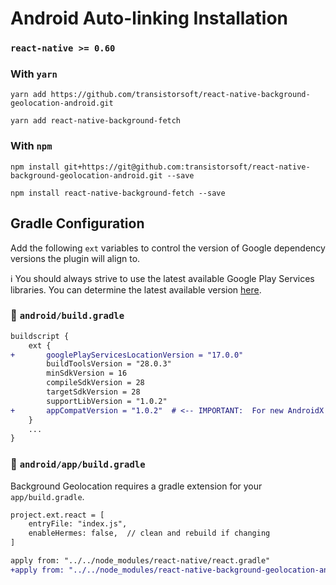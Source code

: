 # Android Auto-linking Installation
### `react-native >= 0.60`

### With `yarn`

```shell
yarn add https://github.com/transistorsoft/react-native-background-geolocation-android.git

yarn add react-native-background-fetch
```

### With `npm`
```shell
npm install git+https://git@github.com:transistorsoft/react-native-background-geolocation-android.git --save

npm install react-native-background-fetch --save
```

## Gradle Configuration

Add the following `ext` variables to control the version of Google dependency versions the plugin will align to.

:information_source: You should always strive to use the latest available Google Play Services libraries.  You can determine the latest available version [here](https://developers.google.com/android/guides/setup).

### :open_file_folder: **`android/build.gradle`**

```diff
buildscript {
    ext {
+       googlePlayServicesLocationVersion = "17.0.0"
        buildToolsVersion = "28.0.3"
        minSdkVersion = 16
        compileSdkVersion = 28
        targetSdkVersion = 28
        supportLibVersion = "1.0.2"
+       appCompatVersion = "1.0.2"  # <-- IMPORTANT:  For new AndroidX compatibility.
    }
    ...
}
```

### :open_file_folder: **`android/app/build.gradle`**

Background Geolocation requires a gradle extension for your `app/build.gradle`.

```diff
project.ext.react = [
    entryFile: "index.js",
    enableHermes: false,  // clean and rebuild if changing
]

apply from: "../../node_modules/react-native/react.gradle"
+apply from: "../../node_modules/react-native-background-geolocation-android/android/app.gradle"
```


